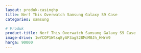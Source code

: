 ```yaml
---
layout: produk-casinghp
title: Nerf This Overwatch Samsung Galaxy S9 Case
categories: samsung

# Produk
product-title: Nerf This Overwatch Samsung Galaxy S9 Case
image-drive: 1wYCOP1W4sqEyAF3agS28MdM0Jh_HHrm9
harga: 90000
---
```

